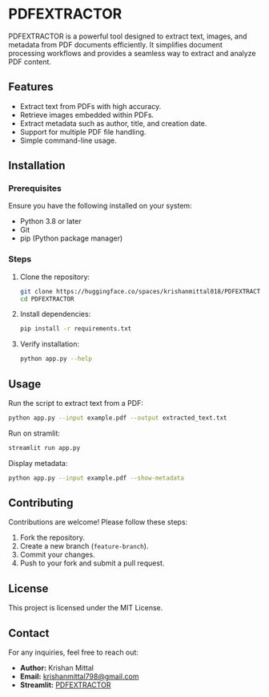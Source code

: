 
# PDFEXTRACTOR

PDFEXTRACTOR is a powerful tool designed to extract text, images, and metadata from PDF documents efficiently. It simplifies document processing workflows and provides a seamless way to extract and analyze PDF content.

## Features
- Extract text from PDFs with high accuracy.
- Retrieve images embedded within PDFs.
- Extract metadata such as author, title, and creation date.
- Support for multiple PDF file handling.
- Simple command-line usage.

## Installation

### Prerequisites
Ensure you have the following installed on your system:
- Python 3.8 or later
- Git
- pip (Python package manager)

### Steps
1. Clone the repository:
   ```sh
   git clone https://huggingface.co/spaces/krishanmittal018/PDFEXTRACTOR
   cd PDFEXTRACTOR
   ```
2. Install dependencies:
   ```sh
   pip install -r requirements.txt
   ```
3. Verify installation:
   ```sh
   python app.py --help
   ```

## Usage
Run the script to extract text from a PDF:
```sh
python app.py --input example.pdf --output extracted_text.txt
```

Run on stramlit:
```sh
streamlit run app.py
```

Display metadata:
```sh
python app.py --input example.pdf --show-metadata
```

## Contributing
Contributions are welcome! Please follow these steps:
1. Fork the repository.
2. Create a new branch (`feature-branch`).
3. Commit your changes.
4. Push to your fork and submit a pull request.

## License
This project is licensed under the MIT License.

## Contact
For any inquiries, feel free to reach out:
- **Author:** Krishan Mittal
- **Email:** krishanmittal798@gmail.com
- **Streamlit:** [PDFEXTRACTOR](https://krishan098-pdfextractor-app-n5ay7w.streamlit.app/)




